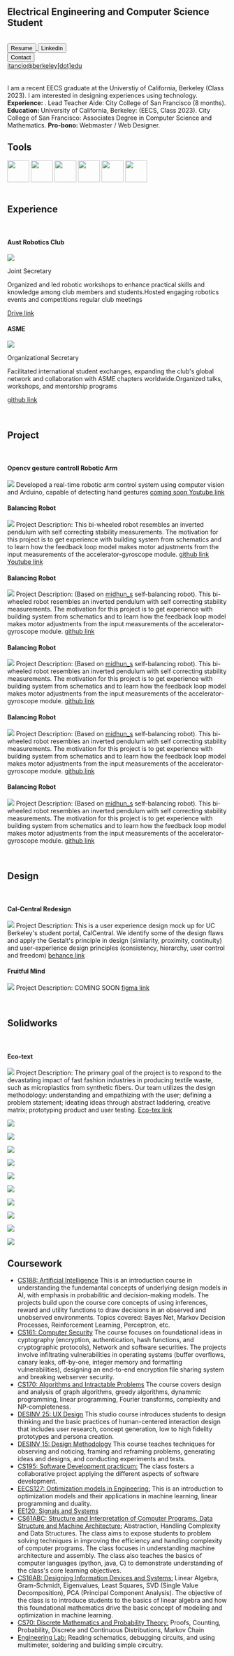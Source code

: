 <link type="text/css" rel="stylesheet" href="main.css" />

<br>
<h2 id="Top"> Electrical Engineering and Computer Science Student</h2>
<br>

<div class="menu">
  <a href="Resume10_IrvinTancioco-1.pdf" target="_blank">
    <button class="glow-on-hover glow" type="button">Resume</button>
  </a>
 
  <a href="https://www.linkedin.com/in/irvintancioco/" target="_blank">
    <button class="glow-on-hover glow" type="button">Linkedin</button>
  </a>
  
  <a href="" class="regular">
    <div class="show"><button class="glow-on-hover glow" type="button">Contact</button></div>
    <div class="hide">itancio@berkeley[dot]edu</div>
  </a>
  
</div>

<br>
<br>

<span>
I am a recent EECS graduate at the Universtiy of California, Berkeley (Class 2023). I am interested in designing experiences using technology. 
<strong> Experience: </strong>. 
 Lead Teacher Aide: City College of San Francisco (8 months).
<strong>Education: </strong>
University of California, Berkeley: (EECS, Class 2023).
City College of San Francisco: Associates Degree in Computer Science and Mathematics.
<strong> Pro-bono: </strong>
Webmaster / Web Designer.
</span>

<br>


<!-- Tools -->
<h2 id="Tools"> Tools </h2>

<img src="img/arduino.png" width = "50">
<img src="img/python.png" width = "50">
<img src="img/KiCad-Logo.svg.png" width = "50">
<img src="img/cplusplus.png" width = "50">
<img src="img/jupyter.png" width = "50">
<img src="img/solidworks.png" width = "50">


<br>
<br>

<!-- Programming Section -->
<h2 id="Code"> Experience </h2>
<br>

<div class="gallery">
    <div class="border-round"> 
    <h4>Aust Robotics Club</h4>
    <p><img class="side" src="img\rc2.png">
       <div class="cell"> Joint Secretary </div>
    </p>
    <p>Organized and led robotic workshops to enhance practical skills and knowledge among club members and students.Hosted engaging robotics events and competitions regular club meetings </p>
    <a href="" target="_blank"> Drive link </a>
   </p>
  </div>
  
  <div class="gallery">
    <div class="border-round"> 
    <h4> ASME </h4>
    <p><img class="side" src="img\ASME!.jpeg">
       <div class="cell"> Organizational Secretary </div>
    </p>
    <p>Facilitated international student exchanges, expanding the club's global network and collaboration with ASME chapters worldwide.Organized talks, workshops, and mentorship programs </p>
    <a href="" target="_blank"> github link </a>
   </p>
  </div>





  <!-- Programming Section -->
  <!-- <br>


  <h2 id="Code">Training </h2>
  <br>

  
  <div class="border-round"> 
    <h4> BITAC</h4>
    <p><img class="side" src="img\bitac.jpg">
       <div class="cell"> Programming Language: C++ </div>
    </p>Introduced to Heavy machine tools (i.e., vertical lathe, boring machine), lightmachine tools (i.e., Milling, Lathe, Hobbing, etc.), CNC shop, Heat treatment shop,etc<p>
    
  </div>


  <br>

 
  <h2 id="Code">Coding </h2>
  <br>
  
  <div class="border-round" margin=20 width=10>
    <h4> Cookie Monster </h4>
    <p><img class="side" src="img/cookiemonster.png">
       <div class="cell"> Programming Language: Java </div>
    </p>
    <p>Project Description: This is a game that generates a 2D world and player interaction with collectible items. I worked specifically on graphical user interface (GUI) using stddraw methods. For example, when user hovers to an element on the board, a description of that element will appear at the bottom right of the screen.
      <a href="https://github.com/itancio/cookiemonster" target="_blank"> github link </a> 
      <a href="https://www.youtube.com/watch?v=ES2n5Quh2KE" target="_blank">  |   demo video </a>
    </p>
  </div>
 
   <div class="border-round"> 
    <h4> Gitlet </h4>
    <p><img class="side" src="img/gitlet.png">
       <div class="cell"> Programming Language: Java </div>
    </p>
    <p>Project Description: A short program that mimics the functionality of git's version control. I implemented commands needed to initialize, to add, to commit, to remove, to view log and status, to checkout, to branch, and to merge files.
    <a href="https://github.com/itancio/gitlet" target="_blank"> github link </a>
    </p>
  </div>

  <div class="border-round"> 
    <h4> Ants vs. Some Bees </h4>
    <p><img class="side" src="img/ants.png">
       <div class="cell"> Programming Language: Python </div>
    </p>
    <p>Project Description: The goal of the game is to protect the queen ant from the invasion of the bees. I am responsible for completing the missing methods for different kinds of ants.
    <a href="https://github.com/itancio/ants" target="_blank"> github link </a>
   </p>
  </div>
 
  <div class="border-round"> 
    <h4> Werewolf </h4>
    <p><img class="side" src="img/werewolf.jpg">
       <div class="cell"> Programming Language: C++ </div>
    </p>
    <p>Project Description: The game involves a player and werewolf with a random-generated world. The player can collect items to defend and to escape werewolf. I am responsible for completing the functions for file persistence, interactivity of the player, werewolf, teleportation functionality of the werewolf.
    <a href="https://github.com/itancio/werewolf" target="_blank"> github link </a>
    </p>
 </div>
</div> -->






<br>
<!-- Blog Projects -->
<h2 id="Make"> Project </h2>
<br>

<div class="gallery">
  <div class="border-round"> 
    <h4> Opencv gesture controll Robotic Arm </h4>
    <p><img class="side" src="img\arm_16x9.png">
      Developed a real-time robotic arm control system using computer vision and Arduino, capable of detecting hand gestures
    <a href="" target="_blank"> coming soon </a>
    <a href="https://github.com/itancio/balance" target="_blank"> Youtube link </a>
    </p>
   
  </div>

  <div class="border-round"> 
    <h4> Balancing Robot </h4>
    <p><img class="side" src="img\laser tracker_16x9.png">
    Project Description: This bi-wheeled robot resembles an inverted pendulum with self correcting stability measurements. The motivation for this project is to get experience with building system from schematics and to learn how the feedback loop model makes motor adjustments from the input measurements of the accelerator-gyroscope module.
    <a href="https://github.com/itancio/balance" target="_blank"> github link </a>
    <a href="https://github.com/itancio/balance" target="_blank">   Youtube link </a>
    </p>
  </div>
  

  <div class="border-round"> 
    <h4> Balancing Robot </h4>
    <p><img class="side" src="img\home_auto.png">
    Project Description: (Based on <a href="https://www.instructables.com/Arduino-Self-Balancing-Robot-1/" target="_blank">midhun_s</a> self-balancing robot). This bi-wheeled robot resembles an inverted pendulum with self correcting stability measurements. The motivation for this project is to get experience with building system from schematics and to learn how the feedback loop model makes motor adjustments from the input measurements of the accelerator-gyroscope module.
    <a href="https://github.com/itancio/balance" target="_blank"> github link </a>
    </p>
  </div>


  <div class="border-round"> 
    <h4> Balancing Robot </h4>
    <p><img class="side" src="img\AUG.png">
    Project Description: (Based on <a href="https://www.instructables.com/Arduino-Self-Balancing-Robot-1/" target="_blank">midhun_s</a> self-balancing robot). This bi-wheeled robot resembles an inverted pendulum with self correcting stability measurements. The motivation for this project is to get experience with building system from schematics and to learn how the feedback loop model makes motor adjustments from the input measurements of the accelerator-gyroscope module.
    <a href="https://github.com/itancio/balance" target="_blank"> github link </a>
    </p>
  </div>



  <div class="border-round"> 
    <h4> Balancing Robot </h4>
    <p><img class="side" src="img\sign language.png">
    Project Description: (Based on <a href="https://www.instructables.com/Arduino-Self-Balancing-Robot-1/" target="_blank">midhun_s</a> self-balancing robot). This bi-wheeled robot resembles an inverted pendulum with self correcting stability measurements. The motivation for this project is to get experience with building system from schematics and to learn how the feedback loop model makes motor adjustments from the input measurements of the accelerator-gyroscope module.
    <a href="https://github.com/itancio/balance" target="_blank"> github link </a>
    </p>
  </div>


  <div class="border-round"> 
    <h4> Balancing Robot </h4>
    <p><img class="side" src="img\gps.png">
    Project Description: (Based on <a href="https://www.instructables.com/Arduino-Self-Balancing-Robot-1/" target="_blank">midhun_s</a> self-balancing robot). This bi-wheeled robot resembles an inverted pendulum with self correcting stability measurements. The motivation for this project is to get experience with building system from schematics and to learn how the feedback loop model makes motor adjustments from the input measurements of the accelerator-gyroscope module.
    <a href="https://github.com/itancio/balance" target="_blank"> github link </a>
    </p>
  </div>
</div>




<br>
<!--Events -->
<h2 id="Design"> Design </h2>
<br>
<div class="gallery"></div>
<div class="border-round"> 
  <h4> Cal-Central Redesign </h4>
  <p><img class="side" src="img\imach.jpg">
  Project Description: This is a user experience design mock up for UC Berkeley's student portal, CalCentral. We identify some of the design flaws and apply the Gestalt's principle in design (similarity, proximity, continuity) and user-experience design principles (consistency, hierarchy, user control and freedom)
  <a href="https://www.behance.net/gallery/167009587/CalCentral-Redesign" target="_blank"> behance link</a>
  </p>
</div>

<div class="border-round"> 
  <h4> Fruitful Mind </h4>
  <p><img class="side" src="img\ARC.jpg">
  Project Description: COMING SOON
  <a href="https://www.figma.com/proto/eQYfEQiJai68B68lXl8ClT/Mental-Health-(w%2FJason)?type=design&node-id=70-6549&scaling=min-zoom&page-id=10%3A163" target="_blank"> figma link</a>
  </p>

</div>
</div>

<br>

<!-- solidworks display -->
<h2 id="Design"> Solidworks</h2>
<br>


<div class="border-round"> 
  <h4> Eco-text </h4>
  <p><img class="side" src="img\grabcad.png">
  Project Description: The primary goal of the project is to respond to the devastating impact of fast fashion industries in producing textile waste, such as microplastics from synthetic fibers. Our team utilizes the design methodology: understanding and empathizing with the user; defining a problem statement; ideating ideas through abstract laddering, creative matrix; prototyping product and user testing.
  <a href="https://eco-tex.weebly.com/" target="_blank"> Eco-tex link </a>
  </p>
</div>




<div class="gallery">
  <p><img class="side" src="img\arm_pic.jpg"></p>
  <p><img class="side" src="img\cycle.jpg"></p>
  <p><img class="side" src="img\fork.jpg"></p>
  <p><img class="side" src="img\hydrulic.jpg"></p>
  <p><img class="side" src="img\porter 2.1.jpg"></p>
  <p><img class="side" src="img\shock absorver.jpg"></p>
  <p><img class="side" src="img\press.jpg"></p>
  <p><img class="side" src="img\lego car.jpg"></p>
  <p><img class="side" src="img\kayek.jpg"></p>
  <p><img class="side" src="img\arduino.jpg"></p>
</div>
<!-- Coursework-->
<h2 id="Coursework"> Coursework </h2>
<ul>
 <li><u>CS188: Artificial Intelligence</u> This is an introduction course in understanding the fundemantal concepts of underlying design models in AI, with emphasis in probabilitic and decision-making models. The projects build upon the course core concepts of using inferences, reward and utility functions to draw decisions in an observed and unobserved environments. Topics covered: Bayes Net, Markov Decision Processes, Reinforcement Learning, Perceptron, etc.
 </li>
  
 <li><u>CS161: Computer Security</u> The course focuses on foundational ideas in cyptography (encryption, authentication, hash functions, and cryptographic protocols), Network and software securities. The projects involve infiltrating vulnerabilities in operating systems (buffer overflows, canary leaks, off-by-one, integer memory and formatting vulnerabilities), designing an end-to-end encryption file sharing system and breaking webserver security.  
 </li>
 
 <li><u>CS170: Algorithms and Intractable Problems</u> The course covers design and analysis of graph algorithms, greedy algorithms, dynammic programming, linear programming, Fourier transforms, complexity and NP-completeness.
 </li>
 
 <li><u>DESINV 25: UX Design</u> This studio course introduces students to design thinking and the basic practices of human-centered interaction design that includes user research, concept generation, low to high fidelity prototypes and persona creation.
 </li>
  
 <li><u>DESINV 15: Design Methodology</u>  This course teaches techniques for observing and noticing, framing and reframing problems, generating ideas and designs, and conducting experiments and tests.
 </li>

 <li><u>CS195: Software Development practicum:</u>  The class fosters a collaborative project applying the different aspects of software development.
 </li>
 
 <li><u>EECS127: Optimization models in Engineering:</u> This is an introduction to optimization models and their applications in machine learning, linear programming and duality.
 </li>
  
 <li><u>EE120: Signals and Systems</u>
 </li>
  
 <li><u>CS61ABC: Structure and Interpretation of Computer Programs, Data Structure and Machine Architecture:</u>  Abstraction, Handling Complexity and Data Structures. The class aims to expose students to problem solving techniques in improving the efficiency and handling complexity of computer programs. The class focuses in understanding machine architecture and assembly. The class also teaches the basics of computer languages (python, java, C) to demonstrate understanding of the class's core learning objectives.
  </li>
 
  <li><u>CS16AB: Designing Information Devices and Systems:</u>  Linear Algebra, Gram-Schmidt, Eigenvalues, Least Squares, SVD (Single Value Decomposition), PCA (Principal Component Analysis). The objective of the class is to introduce students to the basics of linear algebra and how this foundational mathematics drive the basic concept of modeling and optimization in machine learning.
  </li>
 
  <li><u>CS70: Discrete Mathematics and Probability Theory:</u>  Proofs, Counting, Probability, Discrete and Continuous Distributions, Markov Chain
  </li>
 
  <li><u>Engineering Lab:</u>  Reading schematics, debugging circuits, and using multimeter, soldering and building simple circuitry.
  </li>
</ul>

<br>








  

